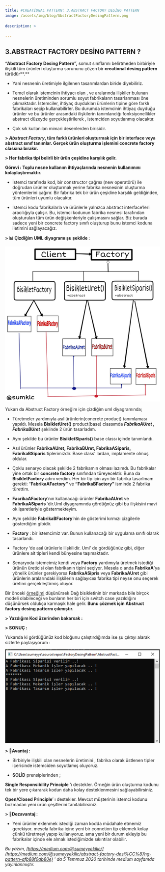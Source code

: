```yaml
---
title: #CREATİONAL PATTERN: 3.ABSTRACT FACTORY DESİNG PATTERN
image: /assets/img/blog/AbstractFactoryDesingPattern.png

description: >

---
```

## 3.ABSTRACT FACTORY DESİNG PATTERN ? 

**“Abstract Factory Desing Pattern”,** somut sınıflarını belirtmeden birbiriyle ilişkili tüm ürünleri oluşturma sorununu çözen bir **creational desing pattern** türüdür**.**

-   Yani nesnenin üretimiyle ilgilenen tasarımlardan biride diyebiliriz.

-   Temel olarak istemcinin ihtiyacı olan , ve aralarında ilişkiler bulunan nesnelerin üretiminden sorumlu soyut fabrikaların tasarlanması öne çıkmaktadır. İstemciler, ihtiyaç duydukları ürünlerin tipine göre farklı fabrikaları seçip kullanabilirler. Bu durumda istemcinin ihtiyaç duyduğu ürünler ve bu ürünler arasındaki ilişkilerin tanımlandığı fonksiyonellikler abstract düzeyde gerçekleştirilerek , istemciden soyutlanmış olacaktır.

-   Çok sık kullanılan mimari desenlerden birisidir.

**> _Abstract Factory_, tüm farklı ürünleri oluşturmak için bir interface veya abstract sınıf tanımlar. Gerçek ürün oluşturma işlemini concrete factory classına bırakır.**  

**> Her fabrika tipi belirli bir ürün çeşidine karşılık gelir.**

**Görevi : Toplu nesne kullanım ihtiyaçlarında nesnenin kullanımını kolaylaştırmaktır.**

-   İstemci tarafında kod, bir constructor çağrısı (new operatörü) ile doğrudan ürünler oluşturmak yerine fabrika nesnesinin oluşturma yöntemlerini çağırır. Bir fabrika tek bir ürün çeşidine karşılık geldiğinden, tüm ürünleri uyumlu olacaktır.

-   İstemci kodu fabrikalarla ve ürünlerle yalnızca abstract interface’leri aracılığıyla çalışır. Bu, istemci kodunun fabrika nesnesi tarafından oluşturulan tüm ürün değişkenleriyle çalışmasını sağlar. Biz burada sadece yeni bir concrete factory sınıfı oluşturup bunu istemci koduna iletimini sağlayacağız.

**> 📊 Çizdiğim UML diyagramı şu şekilde :**

![singletonDesingPattern](/assets/img/blog/AbstractFactoryDesingPattern2.png)

Yukarı da Abstruct Factory örneğim için çizdiğim uml diyagramında;

-   Türetmeler yardımıyla asıl ürünlerin(concrete product) tanımlaması yapıldı. Mesela **BisikletUret()** product(base) classımda **_FabrikaAUret , FabrikaBUret_**  şeklinde 2 ürün tasarladım.

-   Aynı şekilde bu ürünler **BisikletSiparis()** base classı içinde tanımlandı.

-   Asıl ürünler **FabrikaAUret, FabrikaBUret, FabrikaASiparis, FabrikaBSiparis** tiplerimizdir. Base class’ lardan, implamente olmuş oldular.

-   Çoklu senaryo olacak şekilde 2 fabrikamın olması lazımdı. Bu fabrikalar yine ortak bir **concrete factory** sınıfından türeyecektir. Buna da **BisikletFactory** adını verdim. Her bir tip için ayrı bir fabrika tasarlmam gerekti: “**FabrikaAFactory”** ve **“FabrikaBFactory”** isminde 2 fabrika türettim.

-   **FacrikaAFactory**’nın kullanacağı ürünler **FabrikaAUret** ve **FabrikaASiparis** ‘dir.Uml diyagramında gördüğnüz gibi bu ilişkisini mavi ok işaretleriyle göstermekteyim.

-   Aynı şekilde **FabrikaBFactory**’nin de gösterimi kırmızı çizgilerle gösterdiğim gibidir.

-   **Factory** : bir istemcimiz var. Bunun kullanacağı bir uygulama sınıfı olarak tasarlandı.

-   Factory ‘de asıl ürünlerle ilişkilidir. Uml’ de gördüğünüz gibi, diğer ürünlere ait tipleri kendi bünyesine taşımaktadır.

-   Senaryoda istemcimiz kendi veya **Factory** yardımıyla üretmek istediği ürünün üreticisi olan fabrikanın tipini seçiyor. Mesela o anda **FabrikaA**’ya yönelik ürünler gerekiyorsa **FabrikaASipris** veya **FabrikaAUret** gibi ürünlerin aralarındaki ilişkilerin sağlayıcısı fabrika tipi neyse onu seçerek üretimi gerçekleştirmiş oluyor.

Bir önceki [örneğimi](https://medium.com/@sumeyyekilic/factory-desi̇ng-pattern-ff4490aef46b) düşünürsek Dağ bisikletinin bir markada bile birçok modeli olabileceği ve bunların her biri için switch case yazıldığını düşünürsek oldukça karmaşık hale gelir. **Bunu çözmek için Abstruct factory desing patternı çıkmıştır.**

**> Yazdığım Kod üzerinden bakarsak :**


<script src="https://gist.github.com/sumeyyekilic/bb0c13ee241044599ab0ffedbba2907d.js"></script>

**> SONUÇ :**

Yukarıda ki gördüğünüz kod bloğunu çalıştırdığımda ise şu çıktıyı alarak sizlerle paylaşıyorum :

![singletonDesingPattern](/assets/img/blog/AbstractFactoryDP3.png)

**> 📌Avantaj :**

-   Birbiriyle ilişkili olan nesnelerin üretimini , fabrika olarak üstlenen tipler içerisinde istemciden soyutlamış oluyoruz.

-   **SOLİD** prensiplerinden ;

**Single Responsibility Principle** ’ı destekler. Örneğin ürün oluşturma kodunu tek bir yere çıkararak kodun daha kolay desteklenmesini sağlayabilirsiniz.  

**Open/Closed Principle**’ ı destekler. Mevcut müşterinin istemci kodunu bozmadan yeni ürün çeşitlerini tanıtabilirsiniz.

**> 📌Dezavantaj :**

-   Yeni ürünler eklenmek istediği zaman kodda müdahale etmemiz gerekiyor. mesela fabrika içine yeni bir connetion tip eklemek kolay çünkü türetmeyi yapıp kullanıyoruz. ama yeni bir durum ekleyip bu fabrikalar içinde ele almak istediğimizde sıkıntılar olabilir.

_Bu yazım, [https://medium.com/@sumeyyekilic/](https://medium.com/@sumeyyekilic/abstract-factory-desi%CC%87ng-pattern-afb88f0ab80e) ' da 5 Temmuz 2020 tarihinde medium sayfamda yayınlanmıştır._



